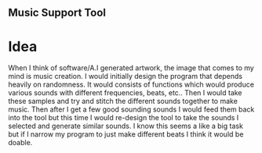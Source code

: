 ## Music Support Tool
# Idea

When I think of software/A.I generated artwork, the image that comes to my mind is music creation. I would initially design the program that depends heavily on randomness. It would consists of functions which would produce various sounds with different frequencies, beats, etc.. Then I would take these samples and try and stitch the different sounds together to make music. Then after I get a few good sounding sounds I would feed them back into the tool but this time I would re-design the tool to take the sounds I selected and generate similar sounds.
I know this seems a like a big task but if I narrow my program to just make different beats I think it would be doable.
